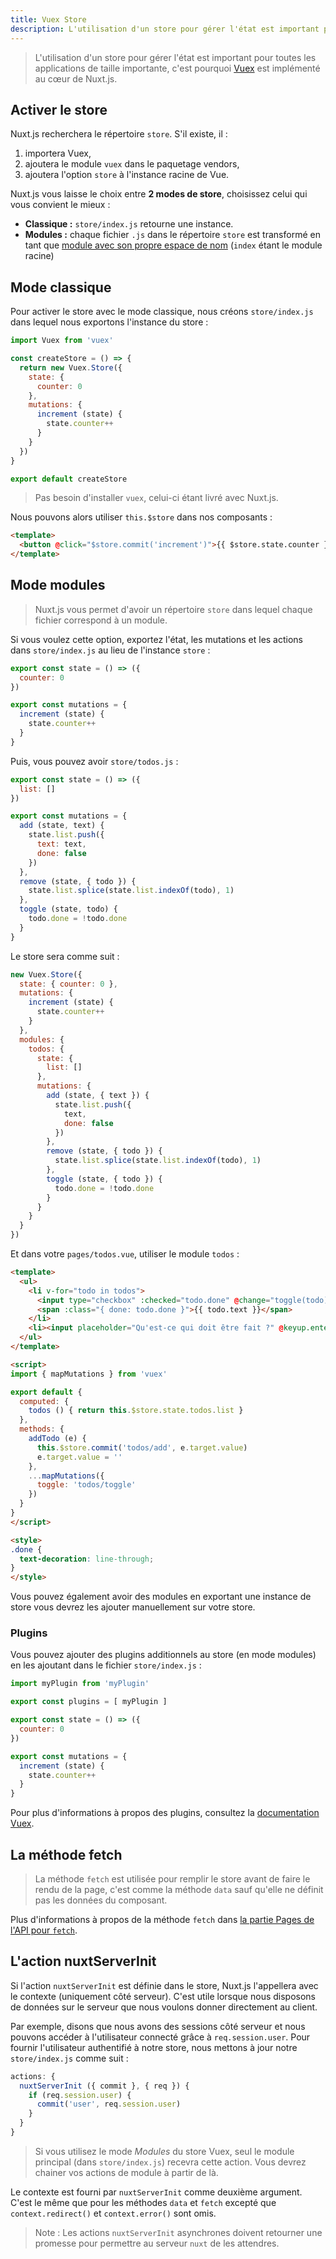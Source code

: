 ```yaml
---
title: Vuex Store
description: L'utilisation d'un store pour gérer l'état est important pour toutes les applications de taille importante, c'est pourquoi Vuex est implémenté au cœur de Nuxt.js.
---
```


> L'utilisation d'un store pour gérer l'état est important pour toutes les applications de taille importante, c'est pourquoi [Vuex](https://vuex.vuejs.org/fr/) est implémenté au cœur de Nuxt.js.

## Activer le store

Nuxt.js recherchera le répertoire `store`. S'il existe, il :

1. importera Vuex,
2. ajoutera le module `vuex` dans le paquetage vendors,
3. ajoutera l'option `store` à l'instance racine de Vue.

Nuxt.js vous laisse le choix entre **2 modes de store**, choisissez celui qui vous convient le mieux :

- **Classique :** `store/index.js` retourne une instance.
- **Modules :** chaque fichier `.js` dans le répertoire `store` est transformé en tant que [module avec son propre espace de nom](http://vuex.vuejs.org/fr/modules.html) (`index` étant le module racine)

## Mode classique

Pour activer le store avec le mode classique, nous créons `store/index.js` dans lequel nous exportons l'instance du store :

```js
import Vuex from 'vuex'

const createStore = () => {
  return new Vuex.Store({
    state: {
      counter: 0
    },
    mutations: {
      increment (state) {
        state.counter++
      }
    }
  })
}

export default createStore
```

> Pas besoin d'installer `vuex`, celui-ci étant livré avec Nuxt.js.

Nous pouvons alors utiliser `this.$store` dans nos composants :

```html
<template>
  <button @click="$store.commit('increment')">{{ $store.state.counter }}</button>
</template>
```

## Mode modules

> Nuxt.js vous permet d'avoir un répertoire `store` dans lequel chaque fichier correspond à un module.

Si vous voulez cette option, exportez l'état, les mutations et les actions dans `store/index.js` au lieu de l'instance `store` :

```js
export const state = () => ({
  counter: 0
})

export const mutations = {
  increment (state) {
    state.counter++
  }
}
```

Puis, vous pouvez avoir `store/todos.js` :

```js
export const state = () => ({
  list: []
})

export const mutations = {
  add (state, text) {
    state.list.push({
      text: text,
      done: false
    })
  },
  remove (state, { todo }) {
    state.list.splice(state.list.indexOf(todo), 1)
  },
  toggle (state, todo) {
    todo.done = !todo.done
  }
}
```

Le store sera comme suit :

```js
new Vuex.Store({
  state: { counter: 0 },
  mutations: {
    increment (state) {
      state.counter++
    }
  },
  modules: {
    todos: {
      state: {
        list: []
      },
      mutations: {
        add (state, { text }) {
          state.list.push({
            text,
            done: false
          })
        },
        remove (state, { todo }) {
          state.list.splice(state.list.indexOf(todo), 1)
        },
        toggle (state, { todo }) {
          todo.done = !todo.done
        }
      }
    }
  }
})
```

Et dans votre `pages/todos.vue`, utiliser le module `todos` :

```html
<template>
  <ul>
    <li v-for="todo in todos">
      <input type="checkbox" :checked="todo.done" @change="toggle(todo)">
      <span :class="{ done: todo.done }">{{ todo.text }}</span>
    </li>
    <li><input placeholder="Qu'est-ce qui doit être fait ?" @keyup.enter="addTodo"></li>
  </ul>
</template>

<script>
import { mapMutations } from 'vuex'

export default {
  computed: {
    todos () { return this.$store.state.todos.list }
  },
  methods: {
    addTodo (e) {
      this.$store.commit('todos/add', e.target.value)
      e.target.value = ''
    },
    ...mapMutations({
      toggle: 'todos/toggle'
    })
  }
}
</script>

<style>
.done {
  text-decoration: line-through;
}
</style>
```

<div class="Alert">Vous pouvez également avoir des modules en exportant une instance de store vous devrez les ajouter manuellement sur votre store.

### Plugins

Vous pouvez ajouter des plugins additionnels au store (en mode modules) en les ajoutant dans le fichier `store/index.js` :

```js
import myPlugin from 'myPlugin'

export const plugins = [ myPlugin ]

export const state = () => ({
  counter: 0
})

export const mutations = {
  increment (state) {
    state.counter++
  }
}
```

Pour plus d'informations à propos des plugins, consultez la [documentation Vuex](https://vuex.vuejs.org/fr/plugins.html).

## La méthode fetch

> La méthode `fetch` est utilisée pour remplir le store avant de faire le rendu de la page, c'est comme la méthode `data` sauf qu'elle ne définit pas les données du composant.

Plus d'informations à propos de la méthode `fetch` dans [la partie Pages de l'API pour `fetch`](/api/pages-fetch).

## L'action nuxtServerInit

Si l'action `nuxtServerInit` est définie dans le store, Nuxt.js l'appellera avec le contexte (uniquement côté serveur). C'est utile lorsque nous disposons de données sur le serveur que nous voulons donner directement au client.

Par exemple, disons que nous avons des sessions côté serveur et nous pouvons accéder à l'utilisateur connecté grâce à `req.session.user`. Pour fournir l'utilisateur authentifié à notre store, nous mettons à jour notre `store/index.js` comme suit :

```js
actions: {
  nuxtServerInit ({ commit }, { req }) {
    if (req.session.user) {
      commit('user', req.session.user)
    }
  }
}
```

> Si vous utilisez le mode _Modules_ du store Vuex, seul le module principal (dans `store/index.js`) recevra cette action. Vous devrez chainer vos actions de module à partir de là.

Le contexte est fourni par `nuxtServerInit` comme deuxième argument. C'est le même que pour les méthodes `data` et `fetch` excepté que `context.redirect()` et `context.error()` sont omis.

> Note : Les actions `nuxtServerInit` asynchrones doivent retourner une promesse pour permettre au serveur `nuxt` de les attendres.
